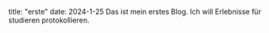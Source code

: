 title: "erste"
date: 2024-1-25
Das ist mein erstes Blog.
Ich will Erlebnisse für studieren protokollieren.
